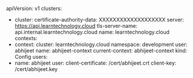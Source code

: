 apiVersion: v1
clusters:
  - cluster:
      certificate-authority-data: XXXXXXXXXXXXXXXXXXX
      server: https://api.learntechnology.cloud
      tls-server-name: api.internal.learntechnology.cloud
    name: learntechnology.cloud
contexts:
  - context:
      cluster: learntechnology.cloud
      namespace: development
      user: abhijeet
    name: abhijeet-context
current-context: abhijeet-context
kind: Config
users:
  - name: abhijeet
    user:
      client-certificate: /cert/abhijeet.crt
      client-key: /cert/abhijeet.key
